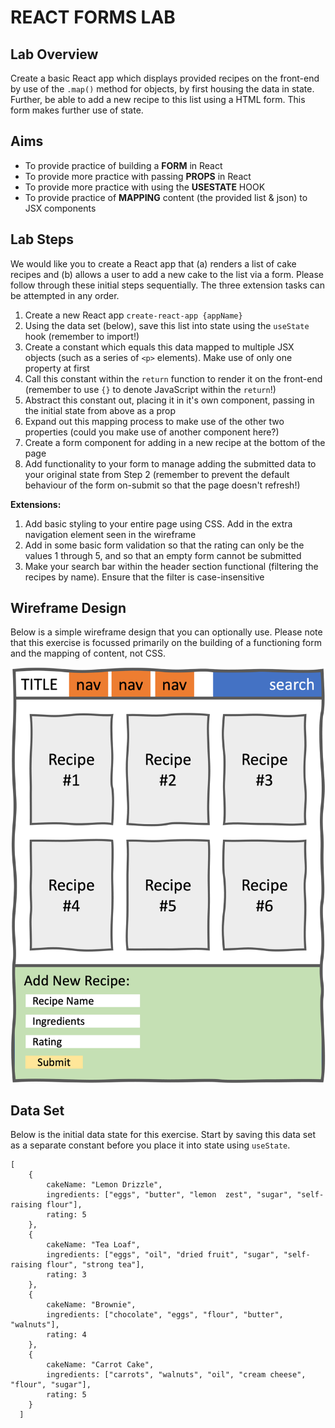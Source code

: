 # REACT FORMS LAB

## Lab Overview

Create a basic React app which displays provided recipes on the front-end by use of the `.map()` method for objects, by first housing the data in state. Further, be able to add a new recipe to this list using a HTML form. This form makes further use of state.


## Aims

- To provide practice of building a **FORM** in React
- To provide more practice with passing **PROPS** in React
- To provide more practice with using the **USESTATE** HOOK
- To provide practice of **MAPPING** content (the provided list & json) to JSX components


## Lab Steps

We would like you to create a React app that (a) renders a list of cake recipes and (b) allows a user to add a new cake to the list via a form.
Please follow through these initial steps sequentially. The three extension tasks can be attempted in any order.

1. Create a new React app `create-react-app {appName}`
2. Using the data set (below), save this list into state using the `useState` hook (remember to import!)
3. Create a constant which equals this data mapped to multiple JSX objects (such as a series of `<p>` elements). Make use of only one property at first
4. Call this constant within the `return` function to render it on the front-end (remember to use `{}` to denote JavaScript within the `return`!)
5. Abstract this constant out, placing it in it's own component, passing in the initial state from above as a prop
6. Expand out this mapping process to make use of the other two properties (could you make use of another component here?)
7. Create a form component for adding in a new recipe at the bottom of the page
8. Add functionality to your form to manage adding the submitted data to your original state from Step 2 (remember to prevent the default behaviour of the form on-submit so that the page doesn't refresh!)

**Extensions:**

1. Add basic styling to your entire page using CSS. Add in the extra navigation element seen in the wireframe
2. Add in some basic form validation so that the rating can only be the values 1 through 5, and so that an empty form cannot be submitted
3. Make your search bar within the header section functional (filtering the recipes by name). Ensure that the filter is case-insensitive


## Wireframe Design

Below is a simple wireframe design that you can optionally use. Please note that this exercise is focussed primarily on the building of a functioning form and the mapping of content, not CSS.

<img src="./react_form_wireframe.png" alt="Example wireframe including a navigation bar with title, three anchors and a search bar. Six recipe cards are shown below in their own section followed by a form which takes in a recipe name, set of ingredients and rating"/>


## Data Set

Below is the initial data state for this exercise. Start by saving this data set as a separate constant before you place it into state using `useState`.

```
[
    {
        cakeName: "Lemon Drizzle",
        ingredients: ["eggs", "butter", "lemon  zest", "sugar", "self-raising flour"],
        rating: 5
    },
    {
        cakeName: "Tea Loaf",
        ingredients: ["eggs", "oil", "dried fruit", "sugar", "self-raising flour", "strong tea"],
        rating: 3
    },
    {
        cakeName: "Brownie",
        ingredients: ["chocolate", "eggs", "flour", "butter", "walnuts"],
        rating: 4
    },
    {
        cakeName: "Carrot Cake",
        ingredients: ["carrots", "walnuts", "oil", "cream cheese", "flour", "sugar"],
        rating: 5
    }
  ]
```
